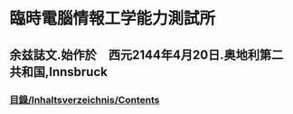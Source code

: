 # 臨時電腦情報工学能力測試所
## 余兹誌文.始作於　西元2144年4月20日.奥地利第二共和国,Innsbruck
### [目錄/Inhaltsverzeichnis/Contents](./Inhaltsverzeichnis.html)
